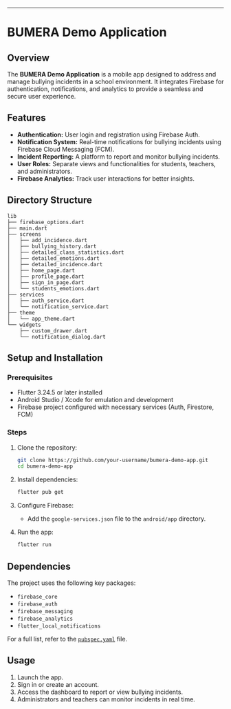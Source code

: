
---

# **BUMERA Demo Application**  

## **Overview**  
The **BUMERA Demo Application** is a mobile app designed to address and manage bullying incidents in a school environment. It integrates Firebase for authentication, notifications, and analytics to provide a seamless and secure user experience.  

## **Features**  
- **Authentication:** User login and registration using Firebase Auth.  
- **Notification System:** Real-time notifications for bullying incidents using Firebase Cloud Messaging (FCM).  
- **Incident Reporting:** A platform to report and monitor bullying incidents.  
- **User Roles:** Separate views and functionalities for students, teachers, and administrators.  
- **Firebase Analytics:** Track user interactions for better insights.  

## **Directory Structure**  

```plaintext
lib
├── firebase_options.dart
├── main.dart
├── screens
│   ├── add_incidence.dart
│   ├── bullying_history.dart
│   ├── detailed_class_statistics.dart
│   ├── detailed_emotions.dart
│   ├── detailed_incidence.dart
│   ├── home_page.dart
│   ├── profile_page.dart
│   ├── sign_in_page.dart
│   └── students_emotions.dart
├── services
│   ├── auth_service.dart
│   └── notification_service.dart
├── theme
│   └── app_theme.dart
└── widgets
    ├── custom_drawer.dart
    └── notification_dialog.dart
```

## **Setup and Installation**  

### Prerequisites  
- Flutter 3.24.5 or later installed  
- Android Studio / Xcode for emulation and development  
- Firebase project configured with necessary services (Auth, Firestore, FCM)  

### Steps  
1. Clone the repository:  
   ```bash
   git clone https://github.com/your-username/bumera-demo-app.git
   cd bumera-demo-app
   ```
2. Install dependencies:  
   ```bash
   flutter pub get
   ```
3. Configure Firebase:  
   - Add the `google-services.json` file to the `android/app` directory.   

4. Run the app:  
   ```bash
   flutter run
   ```

## **Dependencies**  
The project uses the following key packages:  
- `firebase_core`  
- `firebase_auth`  
- `firebase_messaging`  
- `firebase_analytics`  
- `flutter_local_notifications`  

For a full list, refer to the [`pubspec.yaml`](pubspec.yaml) file.  

## **Usage**  
1. Launch the app.  
2. Sign in or create an account.  
3. Access the dashboard to report or view bullying incidents.  
4. Administrators and teachers can monitor incidents in real time.  

